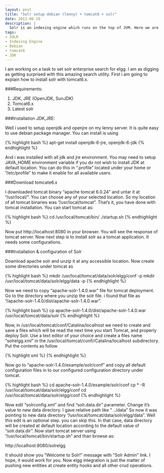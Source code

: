 ```yaml
---
layout: post
title: "Solr setup debian (lenny) + tomcat6 + solr"
date: 2011-06-10
description: |
  Solr is an indexing engine which runs on the top of JVM. Here we are talking about solr setup on debian lenny distribution.
tags:
- SOLR
- Indexing Engine
- Debian
- tomcat6
- JDK
---
```


I am working on a task to set solr enterprise search for elgg. I am as digging as getting surprised with this amazing 
search utility. First i am going to explain how to install solr with tomcat6.x. 

###Requirements:

1. JDK, JRE (OpenJDK, SunJDK)
2. Tomcat6.x
3. Latest solr

<!--more-->

###Installation JDK,JRE:

Well i used to setup openjdk and openjre on my lenny server. It is quite easy to use debian package manager. You can install 
is using

{% highlight bash %}
apt-get install openjdk-6-jre, openjdk-6-jdk
{% endhighlight %}

And i was installed with all jdk and jre environment. You may need to setup JAVA_HOME environment variable if you do not wish 
to install JDK at default location. You can do this in “.profile” located under your home or “/etc/profile” to make it enable for 
all available users.

###Download tomcate6.x

I downloaded tomcat binary “apache tomcat 6.0.24” and untar it at “/usr/local/”. You can choose any of your selected location. 
So my location of all tomcat binaries was “/usr/local/tomcat”. That’s it, you have done with tomcat installation. 
You can start tomcat as:

{% highlight bash %}
cd /usr/local/tomcat/bin/
./startup.sh
{% endhighlight %}

Now put http://localhost:8080 in your browser. You will see the response of tomcat server. Now next step is to install solr 
as a tomcat application. It needs some configurations.

###Installation & configuration of Solr

Download apache solr and unzip it at any accessible location. Now create some directories under tomcat as

{% highlight bash %}
mkdir /usr/local/tomcat/data/solr/elgg/conf -p
mkdir /usr/local/tomcat/data/solr/elgg/data -p
{% endhighlight %}

Now we need to copy “apache-solr-1.4.0.war” file for tomcat deployment. Go to the directory where you unzip the solr file. 
i found that file as “/apache-solr-1.4.0/dist/apache-solr-1.4.0.war”.

{% highlight bash %}
cp apache-solr-1.4.0/dist/apache-solr-1.4.0.war /usr/local/tomcat/data/solr
{% endhighlight %}

Now, in /usr/local/tomcat/conf/Catalina/localhost we need to create and save a files which will be read the next time you 
start Tomcat, and properly deploy Solr. Use a text editor of your choice and create a files name “solrelgg.xml” in the 
/usr/local/tomcat/conf//Catalina/localhost subdirectory. Put the contents as follow

{% highlight xml %}
<Context docBase=”/usr/local/tomcat/data/solr/apache-solr-1.4.0.war” debug=”0″ crossContext=”true”>
<Environment name=”solr/home” type=”java.lang.String” value=”/usr/local/tomcat/data/solr/elgg” override=”true” />
</Context>
{% endhighlight %}

Now go to “apache-solr-1.4.0/example/solr/conf” and copy all default configuration files in to our configured configuration
 directory under tomcat.

{% highlight bash %}
cd apache-solr-1.4.0/example/solr/conf
cp * -R /usr/local/tomcat/data/solr/elgg/conf
cd /usr/local/tomcat/data/solr/elgg/conf
{% endhighlight %}

Now edit “solrconfig.xml” and find “solr.data.dir” parameter. Change it’s value to new data directory. I gave relative path like “
../data” So now it was pointing to new data directory “/usr/local/tomcat/data/solr/elgg/data”. Well this edit is an optional 
step. you can skip this. In that case, data directory will be created at default location according to the default value of 
“solr.data.dir”.
Now start tomcat server using “/usr/local/tomcat/bin/startup.sh” and than browse as:

http://localhost:8080/solrelgg

It should show you “Welcome to Solr!” message with “Solr Admin” link.
I hope, it would work for you. Now elgg integration is just the matter of pushing new entities at create entity hooks and all 
other crud operations.